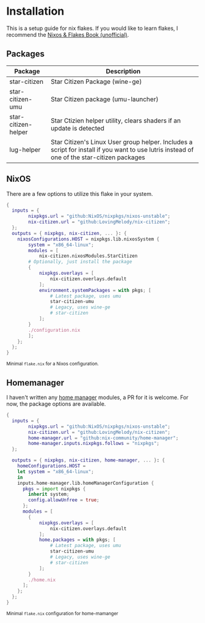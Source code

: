 # Installation

This is a setup guide for nix flakes. If you would like to learn flakes, I
recommend the [Nixos & Flakes Book (unofficial)][flake-book].

## Packages

| Package             | Description                                                                                                                                 |
| ------------------- | ------------------------------------------------------------------------------------------------------------------------------------------- |
| star-citizen        | Star Citizen Package (wine-ge)                                                                                                              |
| star-citizen-umu    | Star Citizen package (umu-launcher)                                                                                                         |
| star-citizen-helper | Star Ctizien helper utility, clears shaders if an update is detected                                                                        |
| lug-helper          | Star Citizen's Linux User group helper. Includes a script for install if you want to use lutris instead of one of the star-citizen packages |

## NixOS

There are a few options to utilize this flake in your system.

```nix
{
  inputs = {
        nixpkgs.url = "github:NixOS/nixpkgs/nixos-unstable";
        nix-citizen.url = "github:LovingMelody/nix-citizen";
  };
  outputs = { nixpkgs, nix-citizen, ... }: {
    nixosConfigurations.HOST = nixpkgs.lib.nixosSystem {
        system = "x86_64-linux";
        modules = [
            nix-citizen.nixosModules.StarCitizen
        # Optionally, just install the package
        {
            nixpkgs.overlays = [
                nix-citizen.overlays.default
            ];
            environment.systemPackages = with pkgs; [
                # Latest package, uses umu
                star-citizen-umu
                # Legacy, uses wine-ge
                # star-citizen
            ];
        }
        ./configuration.nix
        ];
    };
  };
}
```

<small>Minimal `flake.nix` for a Nixos configuration.</small>

## Homemanager

I haven't written any [home manager][nix-hm] modules, a PR for it is welcome.
For now, the package options are available.

```nix
{
  inputs = {
        nixpkgs.url = "github:NixOS/nixpkgs/nixos-unstable";
        nix-citizen.url = "github:LovingMelody/nix-citizen";
        home-manager.url = "github:nix-community/home-manager";
        home-manager.inputs.nixpkgs.follows = "nixpkgs";
  };

  outputs = { nixpkgs, nix-citizen, home-manager, ... }: {
    homeConfigurations.HOST =
    let system = "x86_64-linux";
    in
    inputs.home-manager.lib.homeManagerConfiguration {
      pkgs = import nixpkgs {
        inherit system;
        config.allowUnfree = true;
      };
      modules = [
        {
            nixpkgs.overlays = [
                nix-citizen.overlays.default
            ];
            home.packages = with pkgs; [
                # Latest package, uses umu
                star-citizen-umu
                # Legacy, uses wine-ge
                # star-citizen
            ];
        }
        ./home.nix
      ];
    };
  };
}
```

<small>Minimal `flake.nix` configuration for home-mamanger

[flake-book]: https://nixos-and-flakes.thiscute.world/
[nix-hm]: https://nix-community.github.io/home-manager/#ch-nix-flakes
